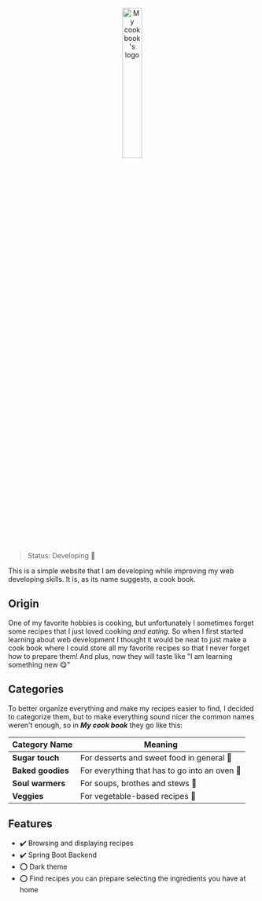 <p id="logo" align="center">
  <img width="28%" src="https://user-images.githubusercontent.com/62446763/139562453-940ba085-afb0-4d65-945f-61286d2100fa.png" alt="My cook book's logo" />
</p>

>Status: Developing 🧗

This is a simple website that I am developing while improving my web developing skills. It is, as its name suggests, a cook book.

## Origin
One of my favorite hobbies is cooking, but unfortunately I sometimes forget some recipes that I just loved cooking *and eating*. So when I first started learning about web development I thought it would be neat to just make a cook book where I could store all my favorite recipes so that I never forget how to prepare them! And plus, now they will taste like "I am learning something new 😋"

## Categories
To better organize everything and make my recipes easier to find, I decided to categorize them, but to make everything sound nicer the common names weren't enough, so in ***My cook book*** they go like this:

**Category Name**|**Meaning**
-----------------|-----------
**Sugar touch**|For desserts and sweet food in general 🍫
**Baked goodies**|For everything that has to go into an oven 🥐
**Soul warmers**|For soups, brothes and stews 🥣
**Veggies**|For vegetable-based recipes 🥙

## Features
* ✔️ Browsing and displaying recipes
* ✔️ Spring Boot Backend
* ⭕ Dark theme
* ⭕ Find recipes you can prepare selecting the ingredients you have at home


